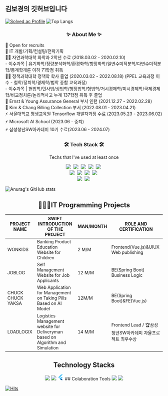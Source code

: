 ## 김보경의 깃허브입니다
[![Solved.ac Profile](http://mazassumnida.wtf/api/v2/generate_badge?boj=aishahansten)](https://solved.ac/aishahansten/)
![Top Langs](https://github-readme-stats.vercel.app/api/top-langs/?username=aishahansten&layout=compact)
<h3 align="center">✨ About Me ✨</h3>

<div>🔭 Open for recruits</div> 
<div>🔭 IT 개발/기획/컨설팅/전략기획</div> 

<div>👩‍💼 자연과학대학 화학과 2학년 수료 (2018.03.02 - 2020.02.10)
  <div>- 이수과목 | 유기화학/정량분석화학/환경화학/향장화학/일변수미적분학/다변수미적분학/통계학개론 이하 71학점 취득</div>
<div>👩‍🎓 정책과학대학 정책학 학사 졸업 (2020.03.02 - 2022.08.18) (PPEL 교육과정 이수 - 철학/정치학/경제학/법학 종합 교육과정)</div>
  <div>- 이수과목 | 헌법학/민사법/상법학/행정법학/형법학/거시경제학/미시경제학/국제경제학/비교정치론/논리적사고 누계 137학점 취득 후 졸업</div>
<div>👔 Ernst & Young Assurance General 부서 인턴 (2021.12.27 - 2022.02.28)</div>
<div>👔 Kim & Chang Billing Collection 부서 (2022.08.01 - 2023.04.21)</div>
<div>⚡ 서울대학교 평생교육원 Tensorflow 개발자과정 수료 (2023.05.23 - 2023.06.02)</div>
<div>⚡ Microsoft AI School (2023.06 - 중퇴)
<div>⚡ 삼성청년SW아카데미 10기 수료(2023.06 - 2024.07)</div>

  
<h3 align="center">🛠 Tech Stack 🛠</h3>
<p align="center"> Techs that I've used at least once </p>
<p align="center">
  <img src="https://img.shields.io/badge/Python-3766AB?style=flat-square&logo=Python&logoColor=white"/></a>&nbsp 
  <img src="https://img.shields.io/badge/Java-007396?style=flat-square&logo=Java&logoColor=white"/></a>&nbsp 
  <img src="https://img.shields.io/badge/C++-00599C?style=flat-square&logo=C%2B%2B&logoColor=white"/></a>&nbsp 
  <img src="https://img.shields.io/badge/C-A8B9CC?style=flat-square&logo=C&logoColor=white"/></a>&nbsp 
  <img src="https://img.shields.io/badge/RobotFramework-000000?style=flat-square&logo=C&logoColor=white"/></a>&nbsp 
  <br>
  <img src="https://img.shields.io/badge/HTML5-1572B6?style=flat-square&logo=css3&logoColor=white"/></a>&nbsp 
  <img src="https://img.shields.io/badge/CSS3-1572B6?style=flat-square&logo=css3&logoColor=white"/></a>&nbsp 
  <img src="https://img.shields.io/badge/Javascript-ffb13b?style=flat-square&logo=javascript&logoColor=white"/></a>&nbsp 
  <img src="https://img.shields.io/badge/React-61DAFD?style=flat-square&logo=javascript&logoColor=white"/></a>&nbsp 
  <br>
  <img src="https://img.shields.io/badge/Mysql-E6B91E?style=flat-square&logo=MySql&logoColor=white"/></a>&nbsp 
  <img src="https://img.shields.io/badge/aws-333664?style=flat-square&logo=amazon-aws&logoColor=white"/></a>&nbsp 
</p>



![Anurag's GitHub stats](https://github-readme-stats.vercel.app/api?username=aishahansten&show_icons=true&theme=radical)


<div align='center'>

## 👩🏻‍💻IT Programming Projects 
|PROJECT NAME|SWIFT INTRODUCTION OF THE PROJECT|MAN/MONTH|ROLE AND CERTIFICATION|
|---|---|---|---|
|WONKIDS|Banking Product Education Website for Children|2 M/M|Frontend(Vue.js)&UIUX Web publishing|
|JOBLOG|Self Management Website for Job Applicants|12 M/M|BE(Spring Boot) Business Logic|
|CHUCK CHUCK YAKSA|Web Application for Management on Taking Pills Based on AI Model|12M/M|BE(Spring Boot)&FE(Vue.js)|
|LOADLOGIX|Logistics Management website for Deliveryman based on Algorithm and Simulation|14 M/M|Frontend Lead / 🏆삼성청년SW아카데미 자율프로젝트 최우수상|

## Technology Stacks
<img src="https://img.shields.io/badge/spring boot-20232a.svg?style=for-the-badge&logo=springboot&logoColor=#6DB33F"/>
<img src="https://img.shields.io/badge/react-20232a.svg?style=for-the-badge&logo=springboot&logoColor=#6DB33F"/>
<code><img height="20" src="https://github.com/github/explore/blob/main/topics/flutter/flutter.png"></code>
## Colaboration Tools
<img src="https://img.shields.io/badge/Git-#F05032?style=flat-square&logo=git&logoColor=white"/>
<img src="https://img.shields.io/badge/GitLab-#FC6D26?style=flat-square&logo=gitlab&logoColor=#FC6D26"/>
</div>


[![Hits](https://hits.seeyoufarm.com/api/count/incr/badge.svg?url=https%3A%2F%2Fgithub.com%2Faishahansten%2Fhit-counter&count_bg=%23FF6CB6&title_bg=%23BAF4F8&icon=tencentqq.svg&icon_color=%23FF6CB6&title=hits&edge_flat=false)](https://github.com/aishahansten)
<!--
**aishahansten/aishahansten** is a ✨ _special_ ✨ repository because its `README.md` (this file) appears on your GitHub profile.

Here are some ideas to get you started:

- 🔭 I’m currently working on ...
- 🌱 I’m currently learning ...
- 👯 I’m looking to collaborate on ...
- 🤔 I’m looking for help with ...
- 💬 Ask me about ...
- 📫 How to reach me: ...
- 😄 Pronouns: ...
- ⚡ Fun fact: ...
-->
